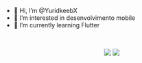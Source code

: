 - 👋 Hi, I’m @YuridkeebX
- 👀 I’m interested in  desenvolvimento mobile
- 🌱 I’m currently learning  Flutter

<!---
YurideebX/YurideebX is a ✨ special ✨ repository because its `README.md` (this file) appears on your GitHub profile.
You can click the Preview link to take a look at your changes.
--->
<br/>
<p align="center">
  <img align="center" src="https://github-readme-stats.vercel.app/api?username=YurideebX&count_private=true&show_icons=true&hide_border=true" />
  <img align="center" src="https://github-readme-stats.vercel.app/api/top-langs/?username=YurideebX&count_private=true&show_icons=true&hide_border=true" />
</p>
